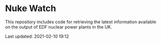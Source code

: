 # Nuke Watch

This repository includes code for retrieving the latest information available on the output of EDF nuclear power plants in the UK.

Last updated: 2021-02-10 19:12